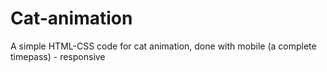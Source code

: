 # Cat-animation
A simple HTML-CSS code for cat animation, done with mobile (a complete timepass) - responsive
